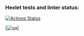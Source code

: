 ### Hexlet tests and linter status:
[![Actions Status](https://github.com/crackozabl/python-project-83/workflows/hexlet-check/badge.svg)](https://github.com/crackozabl/python-project-83/actions)

[![qa](https://flask-app-mbkt.onrender.com/)]